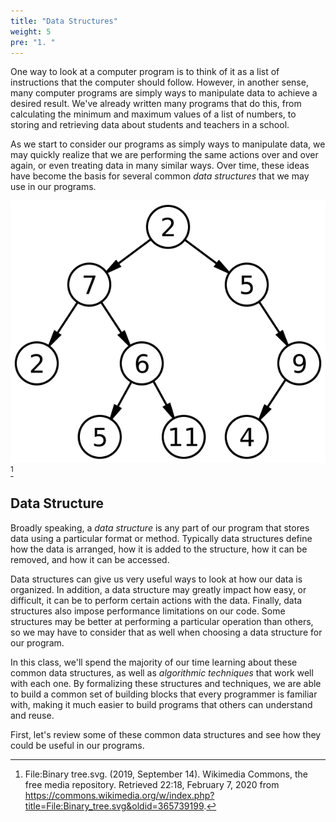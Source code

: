 ```yaml
---
title: "Data Structures"
weight: 5
pre: "1. "
---
```


One way to look at a computer program is to think of it as a list of instructions that the computer should follow. However, in another sense, many computer programs are simply ways to manipulate data to achieve a desired result. We've already written many programs that do this, from calculating the minimum and maximum values of a list of numbers, to storing and retrieving data about students and teachers in a school.

As we start to consider our programs as simply ways to manipulate data, we may quickly realize that we are performing the same actions over and over again, or even treating data in many similar ways. Over time, these ideas have become the basis for several common _data structures_ that we may use in our programs. 

![Tree Graphic](/images/4/4.1.tree_wiki.svg)[^1]

[^1]: File:Binary tree.svg. (2019, September 14). Wikimedia Commons, the free media repository. Retrieved 22:18, February 7, 2020 from https://commons.wikimedia.org/w/index.php?title=File:Binary_tree.svg&oldid=365739199.

## Data Structure

Broadly speaking, a _data structure_ is any part of our program that stores data using a particular format or method. Typically data structures define how the data is arranged, how it is added to the structure, how it can be removed, and how it can be accessed. 

Data structures can give us very useful ways to look at how our data is organized. In addition, a data structure may greatly impact how easy, or difficult, it can be to perform certain actions with the data. Finally, data structures also impose performance limitations on our code. Some structures may be better at performing a particular operation than others, so we may have to consider that as well when choosing a data structure for our program. 

In this class, we'll spend the majority of our time learning about these common data structures, as well as _algorithmic techniques_ that work well with each one. By formalizing these structures and techniques, we are able to build a common set of building blocks that every programmer is familiar with, making it much easier to build programs that others can understand and reuse.

First, let's review some of these common data structures and see how they could be useful in our programs. 
